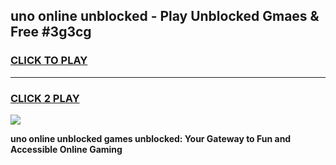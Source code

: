 
## uno online unblocked - Play Unblocked Gmaes & Free #3g3cg
<h3>
<a href="https://news.freeplayer.one?title=uno_online_unblocked&ref=24F">CLICK TO PLAY</a></h3>
<hr>

<h3>
<a href="https://news.freeplayer.one?title=uno_online_unblocked&ref=24F">CLICK 2 PLAY</a>
  
</h3>

<a href="https://news.freeplayer.one?title=uno_online_unblocked&ref=24F/"><img src="https://clearcache.store/games.png"></a>


**uno online unblocked games unblocked: Your Gateway to Fun and Accessible Online Gaming**
